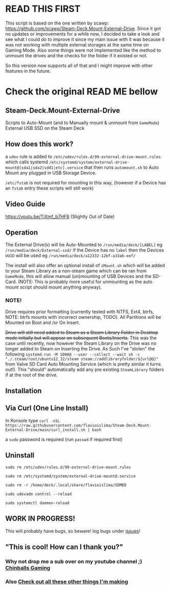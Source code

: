 # READ THIS FIRST
This script is based on the one written by scawp: https://github.com/scawp/Steam-Deck.Mount-External-Drive.
Since it got no updates or improvements for a while now, I decided to take a look and see what I could do to improve it since my main issue with it was because it was not working with multiple external storages at the same time on Gaming Mode. Also some things were not implemented like the method to unmount the drives and the checks for the folder if it existed or not. 

So this version now supports all of that and I might improve with other features in the future.

# Check the original READ ME bellow

## Steam-Deck.Mount-External-Drive
Scripts to Auto-Mount (and to Manually mount & unmount from `GameMode`) External USB SSD on the Steam Deck

## How does this work?

a `udev` rule is added to `/etc/udev/rules.d/99-external-drive-mount.rules`
which calls systemd `/etc/systemd/system/external-drive-mount@[sda1|sda2|sdd1|etc].service`
that then runs `automount.sh` to Auto Mount any plugged in USB Storage Device.

`/etc/fstab` is not required for mounting in this way, (however if a Device has an `fstab` entry these scripts will still work)

## Video Guide

https://youtu.be/TiXmf_b7HF8 (Slightly Out of Date)

## Operation

The External Drive(s) will be Auto-Mounted to `/run/media/deck/[LABEL]` eg `/run/media/deck/External-ssd/` if the Device has no `label` then the Devices `UUID` will be used eg `/run/media/deck/a12332-12bf-a33ab-eef/`

The install will also offer an optional install of `zMount.sh` which will be added to your Steam Library as a non-steam game which can be ran from `GameMode`, this will allow manual (un)mounting of USB Devices and the SD-Card. (NOTE: This is probably more useful for unmounting as the auto mount script should mount anything anyway).

### NOTE!

Drive requires prior formatting (currently tested with NTFS, Ext4, btrfs, NOTE: btrfs mounts with incorrect ownership, TODO). All Partitions will be Mounted on Boot and /or On Insert.

~~Drive will still need added to Steam as a Steam Library Folder in Desktop mode initially but will appear on subsequent Boots/Inserts.~~ This was the case until recently, now however the Steam Library on the Drive was no longer added to Steam on Inserting the Drive. As Such I've "stolen" the following `systemd-run -M 1000@ --user --collect --wait sh -c "./.steam/root/ubuntu12_32/steam steam://addlibraryfolder/${url@Q}"` from Valve SD Card Auto Mounting Service (which is pretty similar it turns out!). This "should" automatically add any pre existing `SteamLibrary` folders if at the root of the drive.

## Installation

## Via Curl (One Line Install)

In Konsole type `curl -sSL https://raw.githubusercontent.com/flavioislima/Steam-Deck.Mount-External-Drive/main/curl_install.sh | bash`

a `sudo` password is required (run `passwd` if required first)

## Uninstall

`sudo rm /etc/udev/rules.d/99-external-drive-mount.rules`

`sudo rm /etc/systemd/system/external-drive-mount@.service`

`sudo rm -r /home/deck/.local/share/flavioislima/SDMED`

`sudo udevadm control --reload`

`sudo systemctl daemon-reload`

## WORK IN PROGRESS!

This will probably have bugs, so beware! log bugs under [issues](https://github.com/flavioislima/Steam-Deck.Mount-External-Drive/issues)!

## "This is cool! How can I thank you?"
### Why not drop me a sub over on my youtube channel ;) [Chinballs Gaming](https://www.youtube.com/chinballsTV?sub_confirmation=1)

### Also [Check out all these other things I'm making](https://github.com/flavioislima/Steam-Deck.Tools-List)

